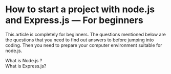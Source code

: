 # How to start a project with node.js and Express.js — For beginners

<p>This article is completely for beginners. The questions mentioned below are the questions that you need to find out answers to before jumping into coding. Then you need to prepare your computer environment suitable for node.js.
</p>

  <spna>What is Node.js ?</spna> 
  <br>
  <span>What is Express.js?</span>
<p></p>
